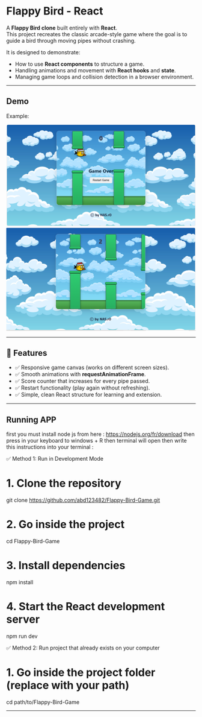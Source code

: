# Flappy Bird - React

A **Flappy Bird clone** built entirely with **React**.  
This project recreates the classic arcade-style game where the goal is to guide a bird through moving pipes without crashing.  

It is designed to demonstrate:
- How to use **React components** to structure a game.
- Handling animations and movement with **React hooks** and **state**.
- Managing game loops and collision detection in a browser environment.

---

##  Demo


Example:  

![Flappy Bird Demo 1](./src/assets/1.png)
![Flappy Bird Demo 2](./src/assets/2.png)


---

## 🚀 Features
- ✅ Responsive game canvas (works on different screen sizes).  
- ✅ Smooth animations with **requestAnimationFrame**.  
- ✅ Score counter that increases for every pipe passed.  
- ✅ Restart functionality (play again without refreshing).  
- ✅ Simple, clean React structure for learning and extension.  

---
## Running APP

first you must install node js from here : https://nodejs.org/fr/download
then press in your keyboard to windows + R then terminal will open then write 
this instructions into your terminal :

✅ Method 1: Run in Development Mode
# 1. Clone the repository
git clone https://github.com/abd123482/Flappy-Bird-Game.git

# 2. Go inside the project
cd Flappy-Bird-Game

# 3. Install dependencies
npm install   

# 4. Start the React development server
npm run dev  

✅ Method 2: Run project that already exists on your computer
# 1. Go inside the project folder (replace with your path)
cd path/to/Flappy-Bird-Game

---
